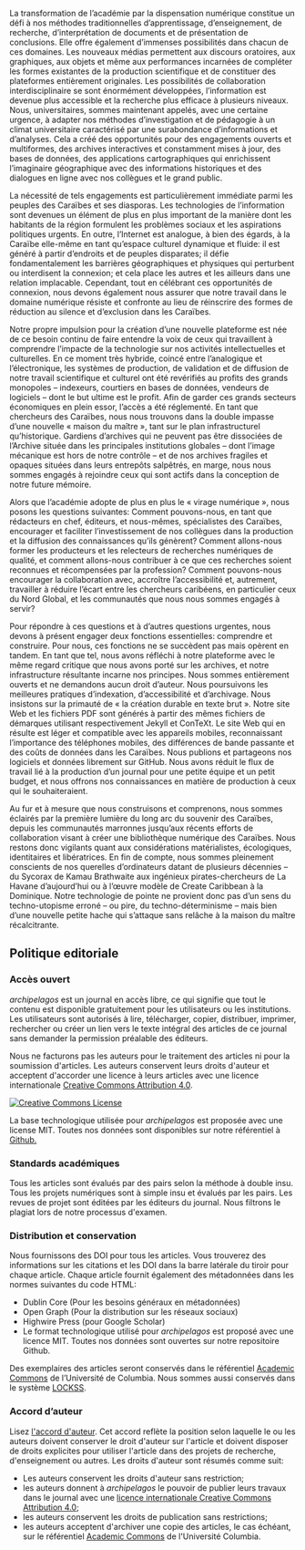 La transformation de l’académie par la dispensation numérique constitue un défi à nos méthodes traditionnelles d’apprentissage, d’enseignement, de recherche, d’interprétation de documents et de présentation de conclusions. Elle offre également d’immenses possibilités dans chacun de ces domaines. Les nouveaux médias permettent aux discours oratoires, aux graphiques, aux objets et même aux performances incarnées de compléter les formes existantes de la production scientifique et de constituer des plateformes entièrement originales. Les possibilités de collaboration interdisciplinaire se sont énormément développées, l’information est devenue plus accessible et la recherche plus efficace à plusieurs niveaux. Nous, universitaires, sommes maintenant appelés, avec une certaine urgence, à adapter nos méthodes d’investigation et de pédagogie à un climat universitaire caractérisé par une surabondance d’informations et d’analyses. Cela a créé des opportunités pour des engagements ouverts et multiformes, des archives interactives et constamment mises à jour, des bases de données, des applications cartographiques qui enrichissent l’imaginaire géographique avec des informations historiques et des dialogues en ligne avec nos collègues et le grand public.

La nécessité de tels engagements est particulièrement immédiate parmi les peuples des Caraïbes et ses diasporas. Les technologies de l’information sont devenues un élément de plus en plus important de la manière dont les habitants de la région formulent les problèmes sociaux et les aspirations politiques urgents. En outre, l’Internet est analogue, à bien des égards, à la Caraïbe elle-même en tant qu’espace culturel dynamique et fluide: il est généré à partir d’endroits et de peuples disparates; il défie fondamentalement les barrières géographiques et physiques qui perturbent  ou interdisent la connexion; et cela place les autres et les ailleurs dans une relation implacable. Cependant, tout en célébrant ces opportunités de connexion, nous devons également nous assurer que notre travail dans le domaine numérique résiste et confronte au lieu de réinscrire des formes de réduction au silence et d’exclusion dans les Caraïbes.

Notre propre impulsion pour la création d’une nouvelle plateforme est née de ce besoin continu de faire entendre la voix de ceux qui travaillent à comprendre l’impacte de la technologie sur nos activités intellectuelles et culturelles. En ce moment très hybride, coincé entre l’analogique et l’électronique, les systèmes de production, de validation et de diffusion de notre travail scientifique et culturel ont été revérifiés au profits des grands monopoles – indexeurs, courtiers en bases de données, vendeurs de logiciels – dont le but ultime est le profit. Afin de garder ces grands secteurs économiques en plein essor, l’accès a été réglementé. En tant que chercheurs des Caraïbes, nous nous trouvons dans la double impasse d’une nouvelle « maison du maître », tant sur le plan infrastructurel qu’historique. Gardiens d’archives qui ne peuvent pas être dissociées de l’Archive située dans les principales institutions globales – dont l’image mécanique est hors de notre contrôle – et de nos archives fragiles et opaques situées dans leurs entrepôts salpêtrés, en marge, nous nous sommes engagés à rejoindre ceux qui sont actifs dans la conception de notre future mémoire.

Alors que l’académie adopte de plus en plus le « virage numérique », nous posons les questions suivantes: Comment pouvons-nous, en tant que rédacteurs en chef, éditeurs, et nous-mêmes, spécialistes des Caraïbes, encourager et faciliter l’investissement de nos collègues dans la production et la diffusion des connaissances qu’ils génèrent? Comment allons-nous former les producteurs et les relecteurs de recherches numériques de qualité, et comment allons-nous contribuer à ce que ces recherches soient reconnues et récompensées par la profession? Comment pouvons-nous encourager la collaboration avec, accroître l’accessibilité et, autrement, travailler à réduire l’écart entre les chercheurs caribéens, en particulier ceux du Nord Global, et les communautés que nous nous sommes engagés à servir?

Pour répondre à ces questions et à d’autres questions urgentes, nous devons à présent engager deux fonctions essentielles: comprendre et construire. Pour nous, ces fonctions ne se succèdent pas mais opèrent en tandem. En tant que tel, nous avons réfléchi à notre plateforme avec le même regard critique que nous avons porté sur les archives, et notre infrastructure résultante incarne nos principes. Nous sommes entièrement ouverts et ne demandons aucun droit d’auteur. Nous poursuivons les meilleures pratiques d’indexation, d’accessibilité et d’archivage. Nous insistons sur la primauté de « la création durable en texte brut ». Notre site Web et les fichiers PDF sont générés à partir des mêmes fichiers de démarques utilisant respectivement Jekyll et ConTeXt. Le site Web qui en résulte est léger et compatible avec les appareils mobiles, reconnaissant l’importance des téléphones mobiles, des différences de bande passante et des coûts de données dans les Caraïbes. Nous publions et partageons nos logiciels et données librement sur GitHub. Nous avons réduit le flux de travail lié à la production d’un journal pour une petite équipe et un petit budget, et nous offrons nos connaissances en matière de production à ceux qui le souhaiteraient.

Au fur et à mesure que nous construisons et comprenons, nous sommes éclairés par la première lumière du long arc du souvenir des Caraïbes, depuis les communautés marronnes jusqu’aux récents efforts de collaboration visant à créer une bibliothèque numérique des Caraïbes. Nous restons donc vigilants quant aux considérations matérialistes, écologiques, identitaires et libératrices. En fin de compte, nous sommes pleinement conscients de nos querelles d’ordinateurs datant de plusieurs décennies – du Sycorax de Kamau Brathwaite aux ingénieux pirates-chercheurs de La Havane d’aujourd’hui ou à l’œuvre modèle de Create Caribbean à la Dominique. Notre technologie de pointe ne provient donc pas d’un sens du techno-utopisme erroné – ou pire, du techno-déterminisme – mais bien d’une nouvelle petite hache qui s’attaque sans relâche à la maison du maître récalcitrante.


## Politique editoriale

### Accès ouvert

*archipelagos* est un journal en accès libre, ce qui signifie que tout le contenu est disponible gratuitement pour les utilisateurs ou les institutions. Les utilisateurs sont autorisés à lire, télécharger, copier, distribuer, imprimer, rechercher ou créer un lien vers le texte intégral des articles de ce journal sans demander la permission préalable des éditeurs.

Nous ne facturons pas les auteurs pour le traitement des articles ni pour la soumission d'articles. Les auteurs conservent leurs droits d'auteur et acceptent d'accorder une licence à leurs articles avec une licence internationale [Creative Commons Attribution 4.0](https://creativecommons.org/licenses/by/4.0/).

<a rel="license" href="http://creativecommons.org/licenses/by/4.0/"><img alt="Creative Commons License" style="border-width:0" src="https://i.creativecommons.org/l/by/4.0/88x31.png" /></a>

La base technologique utilisée pour *archipelagos* est proposée avec une license MIT. Toutes nos données sont disponibles sur notre référentiel à <a href="{{site.githuburl}}">Github.</a>


### Standards académiques

Tous les articles sont évalués par des pairs selon la méthode à double insu. Tous les projets numériques sont à simple insu et évalués par les pairs. Les revues de projet sont éditées par les éditeurs du journal. Nous filtrons le plagiat lors de notre processus d'examen.


### Distribution et conservation

Nous fournissons des DOI pour tous les articles. Vous trouverez des informations sur les citations et les DOI dans la barre latérale du tiroir pour chaque article. Chaque article fournit également des métadonnées dans les normes suivantes du code HTML:

- Dublin Core (Pour les besoins généraux en métadonnées)
- Open Graph (Pour la distribution sur les réseaux sociaux)
- Highwire Press (pour Google Scholar)
- Le format technologique utilisé pour *archipelagos* est proposé avec une licence MIT. Toutes nos données sont ouvertes sur notre repositoire Github.

Des exemplaires des articles seront conservés dans le référentiel [Academic Commons](https://academiccommons.columbia.edu/) de l’Université de Columbia. Nous sommes aussi conservés dans le système [LOCKSS](https://www.lockss.org/).


### Accord d’auteur

Lisez [l'accord d'auteur](http://archipelagosjournal.org/public/author-agreement.pdf). Cet accord reflète la position selon laquelle le ou les auteurs doivent conserver le droit d'auteur sur l'article et doivent disposer de droits explicites pour utiliser l'article dans des projets de recherche, d'enseignement ou autres. Les droits d'auteur sont résumés comme suit:

- Les auteurs conservent les droits d'auteur sans restriction;
- les auteurs donnent à *archipelagos* le pouvoir de publier leurs travaux dans le journal avec une [licence internationale Creative Commons Attribution 4.0](https://creativecommons.org/licenses/by/4.0/);
- les auteurs conservent les droits de publication sans restrictions;
- les auteurs acceptent d'archiver une copie des articles, le cas échéant, sur le référentiel [Academic Commons](https://academiccommons.columbia.edu/) de l'Université Columbia.
